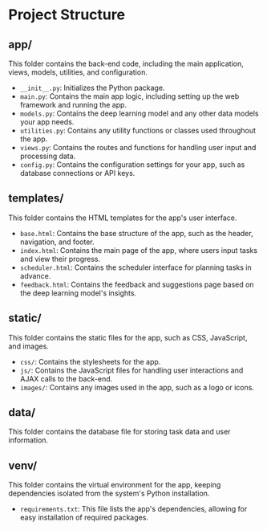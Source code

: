 # Project Structure

## app/
This folder contains the back-end code, including the main application, views, models, utilities, and configuration.

- `__init__.py`: Initializes the Python package.
- `main.py`: Contains the main app logic, including setting up the web framework and running the app.
- `models.py`: Contains the deep learning model and any other data models your app needs.
- `utilities.py`: Contains any utility functions or classes used throughout the app.
- `views.py`: Contains the routes and functions for handling user input and processing data.
- `config.py`: Contains the configuration settings for your app, such as database connections or API keys.

## templates/
This folder contains the HTML templates for the app's user interface.

- `base.html`: Contains the base structure of the app, such as the header, navigation, and footer.
- `index.html`: Contains the main page of the app, where users input tasks and view their progress.
- `scheduler.html`: Contains the scheduler interface for planning tasks in advance.
- `feedback.html`: Contains the feedback and suggestions page based on the deep learning model's insights.

## static/
This folder contains the static files for the app, such as CSS, JavaScript, and images.

- `css/`: Contains the stylesheets for the app.
- `js/`: Contains the JavaScript files for handling user interactions and AJAX calls to the back-end.
- `images/`: Contains any images used in the app, such as a logo or icons.

## data/
This folder contains the database file for storing task data and user information.

## venv/
This folder contains the virtual environment for the app, keeping dependencies isolated from the system's Python installation.

- `requirements.txt`: This file lists the app's dependencies, allowing for easy installation of required packages.
